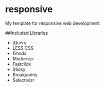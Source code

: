 responsive
==========

My template for responsive web development

##Included Libraries
* jQuery
* LESS CSS
* Fitvids
* Modernizr
* Fastclick
* Sticky
* Breakpoints
* Selectivizr
